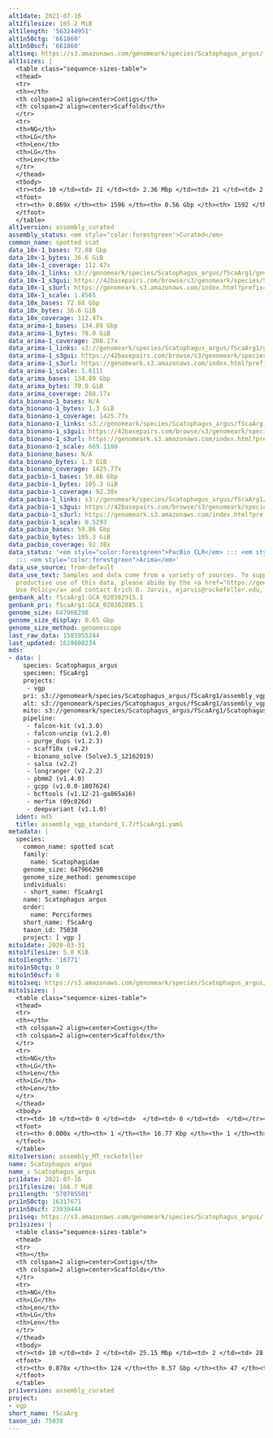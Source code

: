 ```yaml
---
alt1date: 2021-07-16
alt1filesize: 165.2 MiB
alt1length: '563244951'
alt1n50ctg: '661860'
alt1n50scf: '661860'
alt1seq: https://s3.amazonaws.com/genomeark/species/Scatophagus_argus/fScaArg1/assembly_curated/fScaArg1.alt.cur.20210716.fasta.gz
alt1sizes: |
  <table class="sequence-sizes-table">
  <thead>
  <tr>
  <th></th>
  <th colspan=2 align=center>Contigs</th>
  <th colspan=2 align=center>Scaffolds</th>
  </tr>
  <tr>
  <th>NG</th>
  <th>LG</th>
  <th>Len</th>
  <th>LG</th>
  <th>Len</th>
  </tr>
  </thead>
  <tbody>
  <tr><td> 10 </td><td> 21 </td><td> 2.36 Mbp </td><td> 21 </td><td> 2.36 Mbp </td></tr><tr><td> 20 </td><td> 54 </td><td> 1.73 Mbp </td><td> 54 </td><td> 1.73 Mbp </td></tr><tr><td> 30 </td><td> 96 </td><td> 1.34 Mbp </td><td> 96 </td><td> 1.34 Mbp </td></tr><tr><td> 40 </td><td> 154 </td><td> 0.94 Mbp </td><td> 154 </td><td> 0.94 Mbp </td></tr><tr style="background-color:#cccccc;"><td> 50 </td><td> 236 </td><td> 0.66 Mbp </td><td> 236 </td><td> 0.66 Mbp </td></tr><tr><td> 60 </td><td> 356 </td><td> 443.95 Kbp </td><td> 356 </td><td> 443.95 Kbp </td></tr><tr><td> 70 </td><td> 547 </td><td> 255.09 Kbp </td><td> 547 </td><td> 255.09 Kbp </td></tr><tr><td> 80 </td><td> 917 </td><td> 121.26 Kbp </td><td> 917 </td><td> 121.26 Kbp </td></tr><tr><td> 90 </td><td> 0 </td><td>  </td><td> 0 </td><td>  </td></tr><tr><td> 100 </td><td> 0 </td><td>  </td><td> 0 </td><td>  </td></tr></tbody>
  <tfoot>
  <tr><th> 0.869x </th><th> 1596 </th><th> 0.56 Gbp </th><th> 1592 </th><th> 0.56 Gbp </th></tr>
  </tfoot>
  </table>
alt1version: assembly_curated
assembly_status: <em style="color:forestgreen">Curated</em>
common_name: spotted scat
data_10x-1_bases: 72.88 Gbp
data_10x-1_bytes: 36.6 GiB
data_10x-1_coverage: 112.47x
data_10x-1_links: s3://genomeark/species/Scatophagus_argus/fScaArg1/genomic_data/10x/<br>
data_10x-1_s3gui: https://42basepairs.com/browse/s3/genomeark/species/Scatophagus_argus/fScaArg1/genomic_data/10x/
data_10x-1_s3url: https://genomeark.s3.amazonaws.com/index.html?prefix=species/Scatophagus_argus/fScaArg1/genomic_data/10x/
data_10x-1_scale: 1.8565
data_10x_bases: 72.88 Gbp
data_10x_bytes: 36.6 GiB
data_10x_coverage: 112.47x
data_arima-1_bases: 134.89 Gbp
data_arima-1_bytes: 78.0 GiB
data_arima-1_coverage: 208.17x
data_arima-1_links: s3://genomeark/species/Scatophagus_argus/fScaArg1/genomic_data/arima/<br>
data_arima-1_s3gui: https://42basepairs.com/browse/s3/genomeark/species/Scatophagus_argus/fScaArg1/genomic_data/arima/
data_arima-1_s3url: https://genomeark.s3.amazonaws.com/index.html?prefix=species/Scatophagus_argus/fScaArg1/genomic_data/arima/
data_arima-1_scale: 1.6111
data_arima_bases: 134.89 Gbp
data_arima_bytes: 78.0 GiB
data_arima_coverage: 208.17x
data_bionano-1_bases: N/A
data_bionano-1_bytes: 1.3 GiB
data_bionano-1_coverage: 1425.77x
data_bionano-1_links: s3://genomeark/species/Scatophagus_argus/fScaArg1/genomic_data/bionano/<br>
data_bionano-1_s3gui: https://42basepairs.com/browse/s3/genomeark/species/Scatophagus_argus/fScaArg1/genomic_data/bionano/
data_bionano-1_s3url: https://genomeark.s3.amazonaws.com/index.html?prefix=species/Scatophagus_argus/fScaArg1/genomic_data/bionano/
data_bionano-1_scale: 669.1180
data_bionano_bases: N/A
data_bionano_bytes: 1.3 GiB
data_bionano_coverage: 1425.77x
data_pacbio-1_bases: 59.86 Gbp
data_pacbio-1_bytes: 105.3 GiB
data_pacbio-1_coverage: 92.38x
data_pacbio-1_links: s3://genomeark/species/Scatophagus_argus/fScaArg1/genomic_data/pacbio/<br>
data_pacbio-1_s3gui: https://42basepairs.com/browse/s3/genomeark/species/Scatophagus_argus/fScaArg1/genomic_data/pacbio/
data_pacbio-1_s3url: https://genomeark.s3.amazonaws.com/index.html?prefix=species/Scatophagus_argus/fScaArg1/genomic_data/pacbio/
data_pacbio-1_scale: 0.5293
data_pacbio_bases: 59.86 Gbp
data_pacbio_bytes: 105.3 GiB
data_pacbio_coverage: 92.38x
data_status: '<em style="color:forestgreen">PacBio CLR</em> ::: <em style="color:forestgreen">10x</em>
  ::: <em style="color:forestgreen">Arima</em>'
data_use_source: from-default
data_use_text: Samples and data come from a variety of sources. To support fair and
  productive use of this data, please abide by the <a href="https://genome10k.soe.ucsc.edu/data-use-policies/">Data
  Use Policy</a> and contact Erich D. Jarvis, ejarvis@rockefeller.edu, with any questions.
genbank_alt: fScaArg1:GCA_020382915.1
genbank_pri: fScaArg1:GCA_020382885.1
genome_size: 647966298
genome_size_display: 0.65 Gbp
genome_size_method: genomescope
last_raw_data: 1585955244
last_updated: 1628608234
mds:
- data: |
    species: Scatophagus_argus
    specimen: fScaArg1
    projects:
     - vgp
    pri: s3://genomeark/species/Scatophagus_argus/fScaArg1/assembly_vgp_standard_1.7/fScaArg1.pri.20210531.fa.gz
    alt: s3://genomeark/species/Scatophagus_argus/fScaArg1/assembly_vgp_standard_1.7/fScaArg1.alt.20210531.fa.gz
    mito: s3://genomeark/species/Scatophagus_argus/fScaArg1/Scatophagus_argus/fScaArg1/assembly_MT_rockefeller/fScaArg1.MT.20200331.fasta.gz
    pipeline:
     - falcon-kit (v1.3.0)
     - falcon-unzip (v1.2.0)
     - purge_dups (v1.2.3)
     - scaff10x (v4.2)
     - bionano_solve (Solve3.5_12162019)
     - salsa (v2.2)
     - longranger (v2.2.2)
     - pbmm2 (v1.4.0)
     - gcpp (v1.0.0-1807624)
     - bcftools (v1.12-21-ga865a16)
     - merfin (09c026d)
     - deepvariant (v1.1.0)
  ident: md5
  title: assembly_vgp_standard_1.7/fScaArg1.yaml
metadata: |
  species:
    common_name: spotted scat
    family:
      name: Scatophagidae
    genome_size: 647966298
    genome_size_method: genomescope
    individuals:
    - short_name: fScaArg1
    name: Scatophagus argus
    order:
      name: Perciformes
    short_name: fScaArg
    taxon_id: 75038
    project: [ vgp ]
mito1date: 2020-03-31
mito1filesize: 5.0 KiB
mito1length: '16771'
mito1n50ctg: 0
mito1n50scf: 0
mito1seq: https://s3.amazonaws.com/genomeark/species/Scatophagus_argus/fScaArg1/assembly_MT_rockefeller/fScaArg1.MT.20200331.fasta.gz
mito1sizes: |
  <table class="sequence-sizes-table">
  <thead>
  <tr>
  <th></th>
  <th colspan=2 align=center>Contigs</th>
  <th colspan=2 align=center>Scaffolds</th>
  </tr>
  <tr>
  <th>NG</th>
  <th>LG</th>
  <th>Len</th>
  <th>LG</th>
  <th>Len</th>
  </tr>
  </thead>
  <tbody>
  <tr><td> 10 </td><td> 0 </td><td>  </td><td> 0 </td><td>  </td></tr><tr><td> 20 </td><td> 0 </td><td>  </td><td> 0 </td><td>  </td></tr><tr><td> 30 </td><td> 0 </td><td>  </td><td> 0 </td><td>  </td></tr><tr><td> 40 </td><td> 0 </td><td>  </td><td> 0 </td><td>  </td></tr><tr style="background-color:#cccccc;"><td> 50 </td><td> 0 </td><td style="background-color:#ff8888;">  </td><td> 0 </td><td style="background-color:#ff8888;">  </td></tr><tr><td> 60 </td><td> 0 </td><td>  </td><td> 0 </td><td>  </td></tr><tr><td> 70 </td><td> 0 </td><td>  </td><td> 0 </td><td>  </td></tr><tr><td> 80 </td><td> 0 </td><td>  </td><td> 0 </td><td>  </td></tr><tr><td> 90 </td><td> 0 </td><td>  </td><td> 0 </td><td>  </td></tr><tr><td> 100 </td><td> 0 </td><td>  </td><td> 0 </td><td>  </td></tr></tbody>
  <tfoot>
  <tr><th> 0.000x </th><th> 1 </th><th> 16.77 Kbp </th><th> 1 </th><th> 16.77 Kbp </th></tr>
  </tfoot>
  </table>
mito1version: assembly_MT_rockefeller
name: Scatophagus argus
name_: Scatophagus_argus
pri1date: 2021-07-16
pri1filesize: 166.7 MiB
pri1length: '570785501'
pri1n50ctg: 16317671
pri1n50scf: 23939444
pri1seq: https://s3.amazonaws.com/genomeark/species/Scatophagus_argus/fScaArg1/assembly_curated/fScaArg1.pri.cur.20210716.fasta.gz
pri1sizes: |
  <table class="sequence-sizes-table">
  <thead>
  <tr>
  <th></th>
  <th colspan=2 align=center>Contigs</th>
  <th colspan=2 align=center>Scaffolds</th>
  </tr>
  <tr>
  <th>NG</th>
  <th>LG</th>
  <th>Len</th>
  <th>LG</th>
  <th>Len</th>
  </tr>
  </thead>
  <tbody>
  <tr><td> 10 </td><td> 2 </td><td> 25.15 Mbp </td><td> 2 </td><td> 28.10 Mbp </td></tr><tr><td> 20 </td><td> 5 </td><td> 21.80 Mbp </td><td> 4 </td><td> 27.51 Mbp </td></tr><tr><td> 30 </td><td> 8 </td><td> 19.67 Mbp </td><td> 6 </td><td> 26.94 Mbp </td></tr><tr><td> 40 </td><td> 11 </td><td> 19.03 Mbp </td><td> 9 </td><td> 24.45 Mbp </td></tr><tr style="background-color:#cccccc;"><td> 50 </td><td> 15 </td><td style="background-color:#88ff88;"> 16.32 Mbp </td><td> 12 </td><td style="background-color:#88ff88;"> 23.94 Mbp </td></tr><tr><td> 60 </td><td> 19 </td><td> 11.44 Mbp </td><td> 14 </td><td> 23.09 Mbp </td></tr><tr><td> 70 </td><td> 27 </td><td> 6.85 Mbp </td><td> 17 </td><td> 21.99 Mbp </td></tr><tr><td> 80 </td><td> 42 </td><td> 2.59 Mbp </td><td> 20 </td><td> 20.05 Mbp </td></tr><tr><td> 90 </td><td> 0 </td><td>  </td><td> 0 </td><td>  </td></tr><tr><td> 100 </td><td> 0 </td><td>  </td><td> 0 </td><td>  </td></tr></tbody>
  <tfoot>
  <tr><th> 0.878x </th><th> 124 </th><th> 0.57 Gbp </th><th> 47 </th><th> 0.57 Gbp </th></tr>
  </tfoot>
  </table>
pri1version: assembly_curated
project:
- vgp
short_name: fScaArg
taxon_id: 75038
---
```

